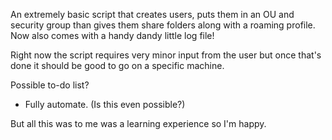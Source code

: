 An extremely basic script that creates users, puts them in an OU and security group than gives them share folders along with a roaming profile. Now also comes with a handy dandy little log file! 

Right now the script requires very minor input from the user but once that's done it should be good to go on a specific machine.

Possible to-do list?

- Fully automate. (Is this even possible?)

But all this was to me was a learning experience so I'm happy. 
